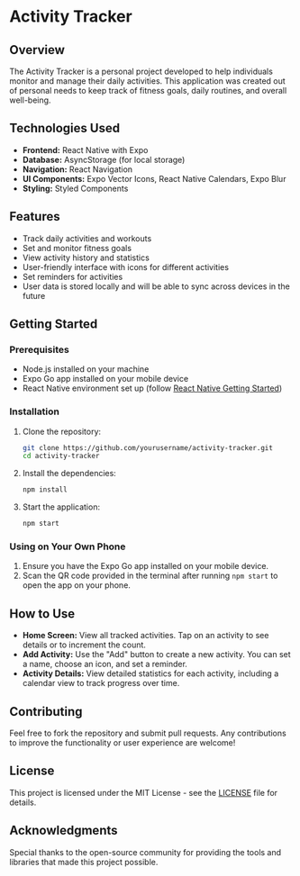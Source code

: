 # Activity Tracker

## Overview
The Activity Tracker is a personal project developed to help individuals monitor and manage their daily activities. This application was created out of personal needs to keep track of fitness goals, daily routines, and overall well-being.

## Technologies Used
- **Frontend:** React Native with Expo
- **Database:** AsyncStorage (for local storage)
- **Navigation:** React Navigation
- **UI Components:** Expo Vector Icons, React Native Calendars, Expo Blur
- **Styling:** Styled Components

## Features
- Track daily activities and workouts
- Set and monitor fitness goals
- View activity history and statistics
- User-friendly interface with icons for different activities
- Set reminders for activities
- User data is stored locally and will be able to sync across devices in the future

## Getting Started

### Prerequisites
- Node.js installed on your machine
- Expo Go app installed on your mobile device
- React Native environment set up (follow [React Native Getting Started](https://reactnative.dev/docs/environment-setup))

### Installation
1. Clone the repository:
   ```bash
   git clone https://github.com/yourusername/activity-tracker.git
   cd activity-tracker
   ```

2. Install the dependencies:
   ```bash
   npm install
   ```

3. Start the application:
   ```bash
   npm start
   ```

### Using on Your Own Phone
1. Ensure you have the Expo Go app installed on your mobile device.
2. Scan the QR code provided in the terminal after running `npm start` to open the app on your phone.

## How to Use
- **Home Screen:** View all tracked activities. Tap on an activity to see details or to increment the count.
- **Add Activity:** Use the "Add" button to create a new activity. You can set a name, choose an icon, and set a reminder.
- **Activity Details:** View detailed statistics for each activity, including a calendar view to track progress over time.

## Contributing
Feel free to fork the repository and submit pull requests. Any contributions to improve the functionality or user experience are welcome!

## License
This project is licensed under the MIT License - see the [LICENSE](LICENSE) file for details.

## Acknowledgments
Special thanks to the open-source community for providing the tools and libraries that made this project possible.
